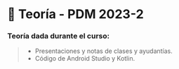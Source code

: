 # 📌 Teoría - PDM 2023-2

### Teoría dada durante el curso:

> - Presentaciones y notas de clases y ayudantías.
> - Código de Android Studio y Kotlin.
